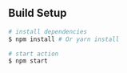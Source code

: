 ## Build Setup

``` bash
# install dependencies
$ npm install # Or yarn install

# start action
$ npm start
```